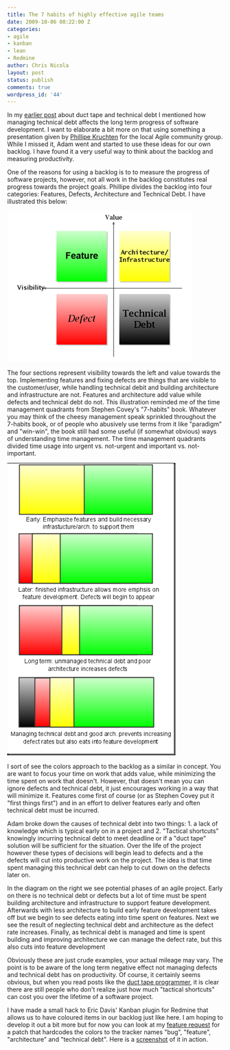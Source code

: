 ```yaml
---
title: The 7 habits of highly effective agile teams
date: 2009-10-06 08:22:00 Z
categories:
- agile
- kanban
- lean
- Redmine
author: Chris Nicola
layout: post
status: publish
comments: true
wordpress_id: '44'
---
```


In my [earlier post][1] about duct tape and technical debt I mentioned how managing technical debt affects the long term progress of software development.  I want to elaborate a bit more on that using something a presentation given by [Phillipe Kruchten][2] for the local Agile community group.  While I missed it,  Adam went and started to use these ideas for our own backlog.  I have found it a very useful way to think about the backlog and measuring productivity.

<!--more-->

One of the reasons for using a backlog is to to measure the progress of software projects, however, not all work in the backlog constitutes real progress towards the project goals.  Phillipe divides the backlog into four categories: Features, Defects, Architecture and Technical Debt.  I have illustrated this below:

![Colored_Backlog][3]

The four sections represent visibility towards the left and value towards the top.  Implementing features and fixing defects are things that are visible to the customer/user, while handling technical debit and building architecture and infrastructure are not.  Features and architecture add value while defects and technical debt do not.  This illustration reminded me of the time management quadrants from Stephen Covey's "7-habits" book.  Whatever you may think of the cheesy management speak sprinkled throughout the 7-habits book, or of people who abusively use terms from it like "paradigm" and "win-win", the book still had some useful (if somewhat obvious) ways of understanding time management.  The time management quadrants divided time usage into urgent vs. not-urgent and important vs. not-important.

![ColoredVelocity][5]

I sort of see the colors approach to the backlog as a similar in concept.  You are want to focus your time on work that adds value, while minimizing the time spent on work that doesn't.  However, that doesn't mean you can ignore defects and technical debt, it just encourages working in a way that will minimize it.  Features come first of course (or as Stephen Covey put it "first things first") and in an effort to deliver features early and often technical debt must be incurred. 

Adam broke down the causes of technical debt into two things: 1. a lack of knowledge which is typical early on in a project and 2. "Tactical shortcuts" knowingly incurring technical debt to meet deadline or if a "duct tape" solution will be sufficient for the situation.  Over the life of the project however these types of decisions will begin lead to defects and a the defects will cut into productive work on the project.  The idea is that time spent managing this technical debt can help to cut down on the defects later on.

In the diagram on the right we see potential phases of an agile project.  Early on there is no technical debt or defects but a lot of time must be spent building architecture and infrastructure to support feature development.  Afterwards with less architecture to build early feature development takes off but we begin to see defects eating into time spent on features.  Next we see the result of neglecting technical debt and architecture as the defect rate increases.  Finally, as technical debt is managed and time is spent building and improving architecture we can manage the defect rate, but this also cuts into feature development

Obviously these are just crude examples, your actual mileage may vary.  The point is to be aware of the long term negative effect not managing defects and technical debt has on productivity.  Of course, it certainly seems obvious, but when you read posts like the [duct tape programmer][7], it is clear there are still people who don't realize just how much "tactical shortcuts" can cost you over the lifetime of a software project.

I have made a small hack to Eric Davis' Kanban plugin for Redmine that allows us to have coloured items in our backlog just like here.  I am hoping to develop it out a bit more but for now you can look at my [feature request][8] for a patch that hardcodes the colors to the tracker names "bug", "feature", "architecture" and "technical debt".  Here is a [screenshot][9] of it in action.

   [1]: http://lucisferre.net/2009/09/28/the-technical-debt-of-red-green/
   [2]: http://philippe.kruchten.com/talks/
   [3]: /images/Colored_Backlog_thumb.png (Colored_Backlog)
   [4]: /images/Colored_Backlog.png
   [5]: /images/ColoredVelocity_thumb.png (ColoredVelocity)
   [6]: /images/ColoredVelocity.png
   [7]: http://www.joelonsoftware.com/items/2009/09/23.html
   [8]: https://projects.littlestreamsoftware.com/issues/3118
   [9]: https://projects.littlestreamsoftware.com/attachments/590/redmine_kanban_colors.jpg

